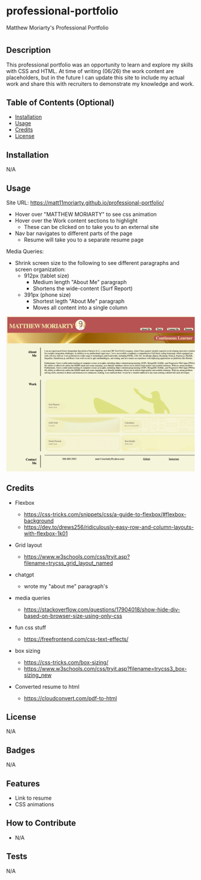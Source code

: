 # professional-portfolio
Matthew Moriarty's Professional Portfolio



# <Your-Project-Title>

## Description

This professional portfolio was an opportunity to learn and explore my skills with CSS and HTML.
At time of writing (06/26) the work content are placeholders, but in the future I can update this site to include my actual work and share this with recruiters to demonstrate my knowledge and work.


## Table of Contents (Optional)

- [Installation](#installation)
- [Usage](#usage)
- [Credits](#credits)
- [License](#license)

## Installation
N/A

## Usage

Site URL: https://matt11moriarty.github.io/professional-portfolio/

- Hover over "MATTHEW MORIARTY" to see css animation
- Hover over the Work content sections to highlight
  - These can be clicked on to take you to an external site
- Nav bar navigates to different parts of the page
  - Resume will take you to a separate resume page

Media Queries:
- Shrink screen size to the following to see different paragraphs and screen organization:
  - 912px (tablet size)
    - Medium length "About Me" paragraph
    - Shortens the wide-content (Surf Report)
  - 391px (phone size)
    - Shortest legth "About Me" paragraph
    - Moves all content into a single column




![alt text](/assets/images/homepage.png)


## Credits

- Flexbox
  - https://css-tricks.com/snippets/css/a-guide-to-flexbox/#flexbox-background
  - https://dev.to/drews256/ridiculously-easy-row-and-column-layouts-with-flexbox-1k01
- Grid layout
  - https://www.w3schools.com/css/tryit.asp?filename=trycss_grid_layout_named

- chatgpt
  - wrote my "about me" paragraph's

- media queries
  - https://stackoverflow.com/questions/17904018/show-hide-div-based-on-browser-size-using-only-css

- fun css stuff
  - https://freefrontend.com/css-text-effects/

- box sizing
  - https://css-tricks.com/box-sizing/
  - https://www.w3schools.com/css/tryit.asp?filename=trycss3_box-sizing_new

- Converted resume to html
  - https://cloudconvert.com/pdf-to-html

## License

N/A

## Badges

N/A

## Features

- Link to resume
- CSS animations

## How to Contribute

- N/A

## Tests

N/A
